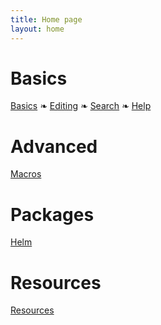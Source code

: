 ```yaml
---
title: Home page
layout: home
---
```


# Basics

[Basics](basics.html) ❧ [Editing](editing.html) ❧ [Search](search.html) ❧ [Help](help.html)

# Advanced

[Macros](macros.html)

# Packages

[Helm](packages/helm.html)

# Resources 

[Resources](resources.html)
